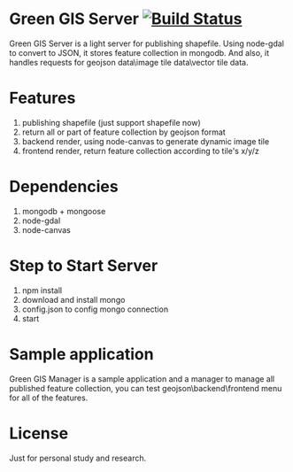 # Green GIS Server [![Build Status](https://travis-ci.org/shengzheng1981/green-gis-server.svg?branch=master)](https://travis-ci.org/shengzheng1981/green-gis-server)
Green GIS Server is a light server for publishing shapefile. Using node-gdal to convert to JSON, it stores feature collection in mongodb. And also, it handles requests for geojson data\image tile data\vector tile data.

# Features
1. publishing shapefile (just support shapefile now)
2. return all or part of feature collection by geojson format
3. backend render, using node-canvas to generate dynamic image tile
4. frontend render, return feature collection according to tile's x/y/z

# Dependencies
1. mongodb + mongoose
2. node-gdal
3. node-canvas

# Step to Start Server
1. npm install
2. download and install mongo
3. config.json to config mongo connection
4. start

# Sample application
Green GIS Manager is a sample application and a manager to manage all published feature collection, you can test geojson\backend\frontend menu for all of the features.

# License
Just for personal study and research.

